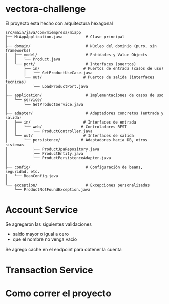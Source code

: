 # vectora-challenge


El proyecto esta hecho con arquitectura hexagonal

```
src/main/java/com/miempresa/miapp
├── MiAppApplication.java          # Clase principal
│
├── domain/                        # Núcleo del dominio (puro, sin frameworks)
│   ├── model/                     # Entidades y Value Objects
│   │   └── Product.java
│   └── port/                      # Interfaces (puertos)
│       ├── in/                   # Puertos de entrada (casos de uso)
│       │   └── GetProductUseCase.java
│       └── out/                  # Puertos de salida (interfaces técnicas)
│           └── LoadProductPort.java
│
├── application/                   # Implementaciones de casos de uso
│   └── service/
│       └── GetProductService.java
│
├── adapter/                       # Adaptadores concretos (entrada y salida)
│   ├── in/                       # Interfaces de entrada
│   │   └── web/                 # Controladores REST
│   │       └── ProductController.java
│   └── out/                      # Interfaces de salida
│       └── persistence/         # Adaptadores hacia DB, otros sistemas
│           ├── ProductJpaRepository.java
│           ├── ProductEntity.java
│           └── ProductPersistenceAdapter.java
│
├── config/                        # Configuración de beans, seguridad, etc.
│   └── BeanConfig.java
│
└── exception/                     # Excepciones personalizadas
    └── ProductNotFoundException.java
```

# Account Service

Se agregarón las siguientes validaciones
- saldo mayor o igual a cero
- que el nombre no venga vacio

Se agrego cache en el endpoint para obtener la cuenta

# Transaction Service


# Como correr el proyecto

